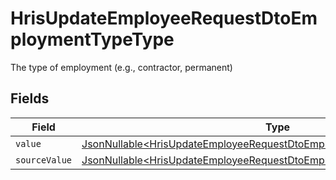 # HrisUpdateEmployeeRequestDtoEmploymentTypeType

The type of employment (e.g., contractor, permanent)


## Fields

| Field                                                                                                                                                            | Type                                                                                                                                                             | Required                                                                                                                                                         | Description                                                                                                                                                      |
| ---------------------------------------------------------------------------------------------------------------------------------------------------------------- | ---------------------------------------------------------------------------------------------------------------------------------------------------------------- | ---------------------------------------------------------------------------------------------------------------------------------------------------------------- | ---------------------------------------------------------------------------------------------------------------------------------------------------------------- |
| `value`                                                                                                                                                          | [JsonNullable\<HrisUpdateEmployeeRequestDtoEmploymentTypeTypeValue>](../../models/components/HrisUpdateEmployeeRequestDtoEmploymentTypeTypeValue.md)             | :heavy_minus_sign:                                                                                                                                               | N/A                                                                                                                                                              |
| `sourceValue`                                                                                                                                                    | [JsonNullable\<HrisUpdateEmployeeRequestDtoEmploymentTypeTypeSourceValue>](../../models/components/HrisUpdateEmployeeRequestDtoEmploymentTypeTypeSourceValue.md) | :heavy_minus_sign:                                                                                                                                               | N/A                                                                                                                                                              |